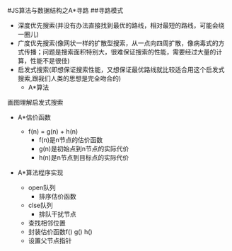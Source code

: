 #JS算法与数据结构之A*寻路
##寻路模式
- 深度优先搜索(并没有办法直接找到最优的路线，相对最短的路线，可能会绕一圈儿)
- 广度优先搜索(像网状一样的扩散型搜索，从一点向四周扩散，像病毒式的方式传播；问题是搜索面积特别大，很难保证搜索的性能，需要经过大量的计算，性能不是很佳)
- 启发式搜索(即想保证搜索性能，又想保证最优路线就比较适合用这个启发式搜索,跟我们人类的思想是完全吻合的)
  - A*算法

画图理解启发式搜索

- A*估价函数
  - f(n) = g(n) + h(n)
    - f(n)是n节点的估价函数
    - g(n)是初始点到n节点的实际代价
    - h(n)是n节点到目标点的实际代价

- A*算法程序实现
  - open队列
    - 排序估价函数
  - clse队列
    - 排队干扰节点
  - 查找相邻位置
  - 封装估价函数f() g() h()
  - 设置父节点指针
